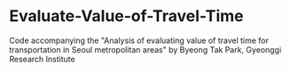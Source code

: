# Evaluate-Value-of-Travel-Time
Code accompanying the "Analysis of evaluating value of travel time for transportation in Seoul metropolitan areas" by Byeong Tak Park, Gyeonggi Research Institute
